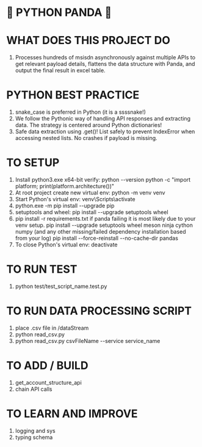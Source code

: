 # 🐍 PYTHON PANDA 🐼

# WHAT DOES THIS PROJECT DO
1) Processes hundreds of msisdn asynchronously against multiple APIs to get relevant payload details, flattens the data structure with Panda, and output the final result in excel table.


# PYTHON BEST PRACTICE
1) snake_case is preferred in Python (it is a ssssnake!)
2) We follow the Pythonic way of handling API responses and extracting data. The strategy is centered around Python dictionaries!
3) Safe data extraction using .get()! List safely to prevent IndexError when accessing nested lists. No crashes if payload is missing.

# TO SETUP
1) Install python3.exe x64-bit
 verify:
 python --version
 python -c "import platform; print(platform.architecture())" 
2) At root project create new virtual env: python -m venv venv 
3) Start Python's virtual env: venv\Scripts\activate
4) python.exe -m pip install --upgrade pip
5) setuptools and wheel: pip install --upgrade setuptools wheel
6) pip install -r requirements.txt
 if panda failing it is most likely due to your venv setup.
 pip install --upgrade setuptools wheel meson ninja cython numpy (and any other missing/failed dependency installation based from your log)
 pip install --force-reinstall --no-cache-dir pandas
7) To close Python's virtual env: deactivate

# TO RUN TEST
1) python test/test_script_name.test.py

# TO RUN DATA PROCESSING SCRIPT
1) place .csv file in /dataStream
2) python read_csv.py
3) python read_csv.py csvFileName --service service_name

# TO ADD / BUILD 
1) get_account_structure_api 
2) chain API calls

# TO LEARN AND IMPROVE
1) logging and sys
2) typing schema